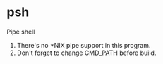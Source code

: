# psh
Pipe shell
1) There's no *NIX pipe support in this program.
2) Don't forget to change CMD_PATH before build.
